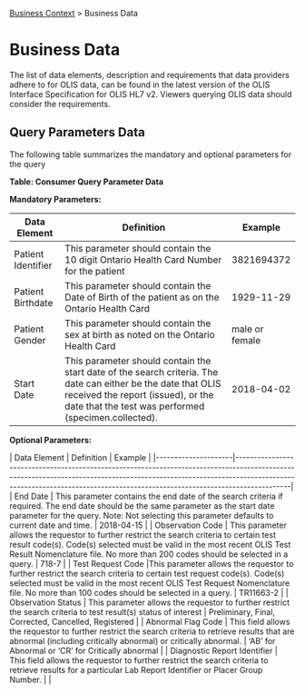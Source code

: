 <p id="breadcrumb">

[Business Context](https://simplifier.net/guide/OntarioLaboratoriesInformationSystemConsumerQuery/BusinessContext)  > Business Data

</p>


# Business Data

The list of data elements, description and requirements that data providers adhere to for OLIS data, can be found in the latest version of the OLIS Interface Specification for OLIS HL7 v2. Viewers querying OLIS data should consider the requirements.


## Query Parameters Data

The following table summarizes the mandatory and optional parameters for the query

**Table: Consumer Query Parameter Data**

**Mandatory Parameters:**


| Data Element       | Definition                                                                                                                                                                                                 | Example        |
|--------------------|------------------------------------------------------------------------------------------------------------------------------------------------------------------------------------------------------------|----------------|
| Patient Identifier | This parameter should contain the 10 digit Ontario Health Card Number for the patient                                                                                                                      | 3821694372     |
| Patient Birthdate  | This parameter should contain the Date of Birth of the patient as on the Ontario Health Card                                                                                                               | 1929-11-29     |
| Patient Gender     | This parameter should contain the sex at birth as noted on the Ontario Health Card                                                                                                                         | male or female |
| Start Date         | This parameter should contain the start date of the search criteria. The date can either be the date that OLIS received the report (issued), or the date that the test was performed (specimen.collected). | 2018-04-02     |

**Optional Parameters:**

| Data Element        | Definition                                                                                                                                                                                                                                              | Example                                              |
|---------------------|---------------------------------------------------------------------------------------------------------------------------------------------------------------------------------------------------------------------------------------------------------|
| End Date            | This parameter contains the end date of the search criteria if required. The end date should be the same parameter as the start date parameter for the query. Note: Not selecting this parameter defaults to current date and time.                     | 2018-04-15                                           |
| Observation Code    | This parameter allows the requestor to further restrict the search criteria to certain test result code(s). Code(s) selected must be valid in the most recent OLIS Test Result Nomenclature file. No more than 200 codes should be selected in a query. | 718-7                                                |
| Test Request Code |This parameter allows the requestor to further restrict the search criteria to certain test request code(s). Code(s) selected must be valid in the most recent OLIS Test Request Nomenclature file. No more than 100 codes should be selected in a query.                                                                                                                                       | TR11663-2 |
| Observation Status  | This parameter allows the requestor to further restrict the search criteria to test result(s) status of interest                                                                                                                                        | Preliminary, Final, Corrected, Cancelled, Registered |
| Abnormal Flag Code  | This field allows the requestor to further restrict the search criteria to retrieve results that are abnormal (including critically abnormal) or critically abnormal.                                                                                   | ‘AB’ for Abnormal or ‘CR’ for Critically abnormal    |
| Diagnostic Report Identifier  | This field allows the requestor to further restrict the search criteria to retrieve results for a particular Lab Report Identifier or Placer Group Number.                                                                                   |     |


